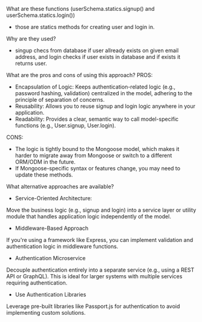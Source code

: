 What are these functions (userSchema.statics.signup() and userSchema.statics.login())
- those are statics methods for creating user and login in.

Why are they used?
- singup checs from database if user allready exists on given email address, and login checks if user exists in database and if exists it returns user.


What are the pros and cons of using this approach?
PROS:
- Encapsulation of Logic: Keeps authentication-related logic (e.g., password hashing, validation) centralized in the model, adhering to the principle of separation of concerns.
- Reusability: Allows you to reuse signup and login logic anywhere in your application.
- Readability: Provides a clear, semantic way to call model-specific functions (e.g., User.signup, User.login).

CONS:
- The logic is tightly bound to the Mongoose model, which makes it harder to migrate away from Mongoose or switch to a different ORM/ODM in the future.
- If Mongoose-specific syntax or features change, you may need to update these methods.


What alternative approaches are available?

-  Service-Oriented Architecture:

Move the business logic (e.g., signup and login) into a service layer or utility module that handles application logic independently of the model.

- Middleware-Based Approach

If you're using a framework like Express, you can implement validation and authentication logic in middleware functions.

- Authentication Microservice

Decouple authentication entirely into a separate service (e.g., using a REST API or GraphQL). This is ideal for larger systems with multiple services requiring authentication.
- Use Authentication Libraries

Leverage pre-built libraries like Passport.js for authentication to avoid implementing custom solutions.